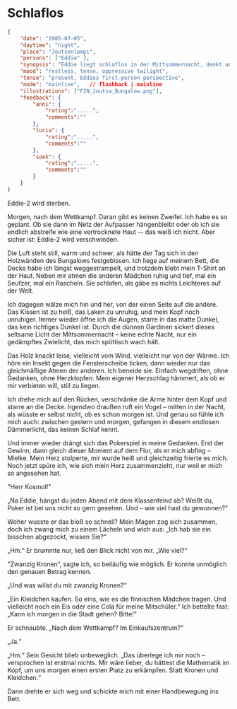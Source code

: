# Schlaflos

```json
{
    "date": "1985-07-05",
    "daytime": "night",
    "place": "Joutsenlampi",
    "persons": ["Eddie" ],
    "synopsis": "Eddie liegt schlaflos in der Mittsommernacht, denkt an Mielkes bedrohliche Worte nach dem Pokerspiel und fühlt sich zerrissen zwischen Angst und Trotz.",
    "mood": "restless, tense, oppressive twilight",
    "tense": "present, Eddies first-person perspective",
    "mode": "mainline",   // flashback | mainline
    "illustrations": ["FIN_Joutsa_Bungalow.png"],
    "feedback": {
        "anni": {
            "rating":".....",
            "comments":""
        },
        "lucia": {
            "rating":".....",
            "comments":""
        },
        "soek": {
            "rating":".....",
            "comments":""
        }
    }
}
```

Eddie-2 wird sterben.

Morgen, nach dem Wettkampf. Daran gibt es keinen Zweifel. Ich habe es so geplant.
Ob sie dann im Netz der Aufpasser hängenbleibt oder ob ich sie endlich abstreife
wie eine vertrocknete Haut -- das weiß ich nicht. Aber sicher ist: Eddie-2 wird
verschwinden.

Die Luft steht still, warm und schwer, als hätte der Tag sich in den Holzwänden
des Bungalows festgebissen. Ich liege auf meinem Bett, die Decke habe ich
längst weggestrampelt, und trotzdem klebt mein T-Shirt an der Haut. Neben mir
atmen die anderen Mädchen ruhig und tief, mal ein Seufzer, mal ein Rascheln. Sie
schlafen, als gäbe es nichts Leichteres auf der Welt.

Ich dagegen wälze mich hin und her, von der einen Seite auf die andere. Das
Kissen ist zu heiß, das Laken zu unruhig, und mein Kopf noch unruhiger. Immer
wieder öffne ich die Augen, starre in das matte Dunkel, das kein richtiges
Dunkel ist. Durch die dünnen Gardinen sickert dieses seltsame Licht der
Mittsommernacht – keine echte Nacht, nur ein gedämpftes Zwielicht, das mich
spöttisch wach hält.

Das Holz knackt leise, vielleicht vom Wind, vielleicht nur von der Wärme. Ich
höre ein Insekt gegen die Fensterscheibe ticken, dann wieder nur das
gleichmäßige Atmen der anderen. Ich beneide sie. Einfach wegdriften, ohne
Gedanken, ohne Herzklopfen. Mein eigener Herzschlag hämmert, als ob er mir
verbieten will, still zu liegen.

Ich drehe mich auf den Rücken, verschränke die Arme hinter dem Kopf und starre
an die Decke. Irgendwo draußen ruft ein Vogel – mitten in der Nacht, als
wüsste er selbst nicht, ob es schon morgen ist. Und genau so fühle ich mich
auch: zwischen gestern und morgen, gefangen in diesem endlosen Dämmerlicht,
das keinen Schlaf kennt.

Und immer wieder drängt sich das Pokerspiel in meine Gedanken. Erst der Gewinn,
dann gleich dieser Moment auf dem Flur, als er mich abfing – Mielke. Mein Herz
stolperte, mir wurde heiß und gleichzeitig frierte es mich. Noch jetzt spüre
ich, wie sich mein Herz zusammenzieht, nur weil er mich so angesehen hat.

"Herr Kosmol!"

„Na Eddie, hängst du jeden Abend mit dem Klassenfeind ab? Weißt du, Poker ist bei uns nicht so gern gesehen. Und – wie viel hast du gewonnen?"

Woher wusste er das bloß so schnell? Mein Magen zog sich zusammen, doch ich zwang mich zu einem Lächeln und wich aus: „Ich hab sie ein bisschen abgezockt, wissen Sie?“

„Hm.“ Er brummte nur, ließ den Blick nicht von mir. „Wie viel?“

"Zwanzig Kronen“, sagte ich, so beiläufig wie möglich. Er konnte unmöglich den genauen Betrag kennen.

„Und was willst du mit zwanzig Kronen?“

„Ein Kleidchen kaufen. So eins, wie es die finnischen Mädchen tragen. Und vielleicht noch ein Eis oder eine Cola für meine Mitschüler.“ Ich bettelte fast: „Kann ich morgen in die Stadt gehen? Bitte!“

Er schnaubte. „Nach dem Wettkampf? Im Einkaufszentrum?“

„Ja.“

„Hm.“ Sein Gesicht blieb unbeweglich. „Das überlege ich mir noch – versprochen ist erstmal nichts. Mir wäre lieber, du hättest die Mathematik im Kopf, um uns morgen einen ersten Platz zu erkämpfen. Statt Kronen und Kleidchen.“

Dann drehte er sich weg und schickte mich mit einer Handbewegung ins Bett.
